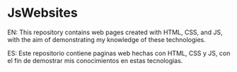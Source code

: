 # JsWebsites
EN: This repository contains web pages created with HTML, CSS, and JS, with the aim of demonstrating my knowledge of these technologies.

ES: Este repositorio contiene paginas web hechas con HTML, CSS y JS, con el fin de demostrar mis conocimientos en estas tecnologias. 



